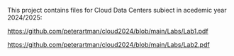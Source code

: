 This project contains files for Cloud Data Centers subiect in acedemic year 2024/2025:

https://github.com/peterartman/cloud2024/blob/main/Labs/Lab1.pdf

https://github.com/peterartman/cloud2024/blob/main/Labs/Lab2.pdf
